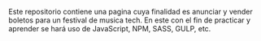Este repositorio contiene una pagina cuya finalidad es anunciar y vender boletos para un festival de musica tech.
En este con el fin de practicar y aprender se hará uso de JavaScript, NPM, SASS, GULP, etc.
